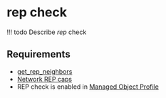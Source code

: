 # rep check

<!-- prettier-ignore -->
!!! todo
    Describe *rep* check

## Requirements

* [get_rep_neighbors](../../scripts-reference/get_rep_topology.md)
* [Network REP caps](../../caps-reference/network/rep.md)
* REP check is enabled in [Managed Object Profile](../../concepts/managed-object-profile/index.md)
